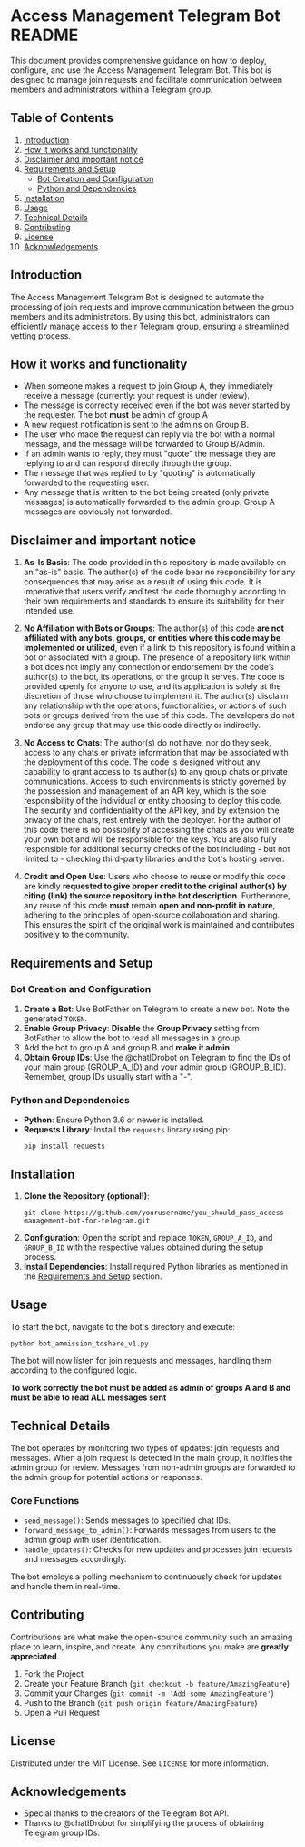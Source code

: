 
# Access Management Telegram Bot README

This document provides comprehensive guidance on how to deploy, configure, and use the Access Management Telegram Bot. This bot is designed to manage join requests and facilitate communication between members and administrators within a Telegram group.

## Table of Contents
1. [Introduction](#introduction)
2. [How it works and functionality](#How-it-works-and-functionality)
3. [Disclaimer and important notice](#Disclaimer-and-important-notice)
4. [Requirements and Setup](#requirements-and-setup)
   - [Bot Creation and Configuration](#bot-creation-and-configuration)
   - [Python and Dependencies](#python-and-dependencies)
5. [Installation](#installation)
6. [Usage](#usage)
7. [Technical Details](#technical-details)
8. [Contributing](#contributing)
9. [License](#license)
10. [Acknowledgements](#acknowledgements)

## Introduction

The Access Management Telegram Bot is designed to automate the processing of join requests and improve communication between the group members and its administrators. By using this bot, administrators can efficiently manage access to their Telegram group, ensuring a streamlined vetting process.

## How it works and functionality

- When someone makes a request to join Group A, they immediately receive a message (currently: your request is under review).
- The message is correctly received even if the bot was never started by the requester. The bot **must** be admin of group A
- A new request notification is sent to the admins on Group B.
- The user who made the request can reply via the bot with a normal message, and the message will be forwarded to Group B/Admin.
- If an admin wants to reply, they must "quote" the message they are replying to and can respond directly through the group.
- The message that was replied to by "quoting" is automatically forwarded to the requesting user.
- Any message that is written to the bot being created (only private messages) is automatically forwarded to the admin group. Group A messages are obviously not forwarded.

## Disclaimer and important notice

1. **As-Is Basis**: The code provided in this repository is made available on an "as-is" basis. The author(s) of the code bear no responsibility for any consequences that may arise as a result of using this code. It is imperative that users verify and test the code thoroughly according to their own requirements and standards to ensure its suitability for their intended use.

2. **No Affiliation with Bots or Groups**: The author(s) of this code **are not affiliated with any bots, groups, or entities where this code may be implemented or utilized**, even if a link to this repository is found within a bot or associated with a group. The presence of a repository link within a bot does not imply any connection or endorsement by the code’s author(s) to the bot, its operations, or the group it serves. The code is provided openly for anyone to use, and its application is solely at the discretion of those who choose to implement it. The author(s) disclaim any relationship with the operations, functionalities, or actions of such bots or groups derived from the use of this code. The developers do not endorse any group that may use this code directly or indirectly.

3. **No Access to Chats**: The author(s) do not have, nor do they seek, access to any chats or private information that may be associated with the deployment of this code. The code is designed without any capability to grant access to its author(s) to any group chats or private communications. Access to such environments is strictly governed by the possession and management of an API key, which is the sole responsibility of the individual or entity choosing to deploy this code. The security and confidentiality of the API key, and by extension the privacy of the chats, rest entirely with the deployer.
For the author of this code there is no possibility of accessing the chats as you will create your own bot and will be responsible for the keys. You are also fully responsible for additional security checks of the bot including - but not limited to - checking third-party libraries and the bot's hosting server.

5. **Credit and Open Use**: Users who choose to reuse or modify this code are kindly **requested to give proper credit to the original author(s) by citing (link) the source repository in the bot description**. Furthermore, any reuse of this code **must** remain **open and non-profit in nature**, 
adhering to the principles of open-source collaboration and sharing. This ensures the spirit of the original work is maintained and contributes positively to the community.


## Requirements and Setup

### Bot Creation and Configuration
1. **Create a Bot**: Use BotFather on Telegram to create a new bot. Note the generated `TOKEN`.
2. **Enable Group Privacy**: **Disable** the **Group Privacy** setting from BotFather to allow the bot to read all messages in a group.
3. Add the bot to group A and group B and **make it admin**
4. **Obtain Group IDs**: Use the @chatIDrobot on Telegram to find the IDs of your main group (GROUP_A_ID) and your admin group (GROUP_B_ID). Remember, group IDs usually start with a "-".

### Python and Dependencies
- **Python**: Ensure Python 3.6 or newer is installed.
- **Requests Library**: Install the `requests` library using pip:
  ```
  pip install requests
  ```

## Installation

1. **Clone the Repository (optional!)**: 
   ```
   git clone https://github.com/yourusername/you_should_pass_access-management-bot-for-telegram.git
   ```
2. **Configuration**: Open the script and replace `TOKEN`, `GROUP_A_ID`, and `GROUP_B_ID` with the respective values obtained during the setup process.
3. **Install Dependencies**: Install required Python libraries as mentioned in the [Requirements and Setup](#requirements-and-setup) section.

## Usage

To start the bot, navigate to the bot's directory and execute:
```
python bot_ammission_toshare_v1.py
```
The bot will now listen for join requests and messages, handling them according to the configured logic.

**To work correctly the bot must be added as admin of groups A and B and must be able to read ALL messages sent**

## Technical Details

The bot operates by monitoring two types of updates: join requests and messages. When a join request is detected in the main group, it notifies the admin group for review. Messages from non-admin groups are forwarded to the admin group for potential actions or responses.

### Core Functions
- `send_message()`: Sends messages to specified chat IDs.
- `forward_message_to_admin()`: Forwards messages from users to the admin group with user identification.
- `handle_updates()`: Checks for new updates and processes join requests and messages accordingly.

The bot employs a polling mechanism to continuously check for updates and handle them in real-time.

## Contributing

Contributions are what make the open-source community such an amazing place to learn, inspire, and create. Any contributions you make are **greatly appreciated**.

1. Fork the Project
2. Create your Feature Branch (`git checkout -b feature/AmazingFeature`)
3. Commit your Changes (`git commit -m 'Add some AmazingFeature'`)
4. Push to the Branch (`git push origin feature/AmazingFeature`)
5. Open a Pull Request

## License

Distributed under the MIT License. See `LICENSE` for more information.

## Acknowledgements

- Special thanks to the creators of the Telegram Bot API.
- Thanks to @chatIDrobot for simplifying the process of obtaining Telegram group IDs.
